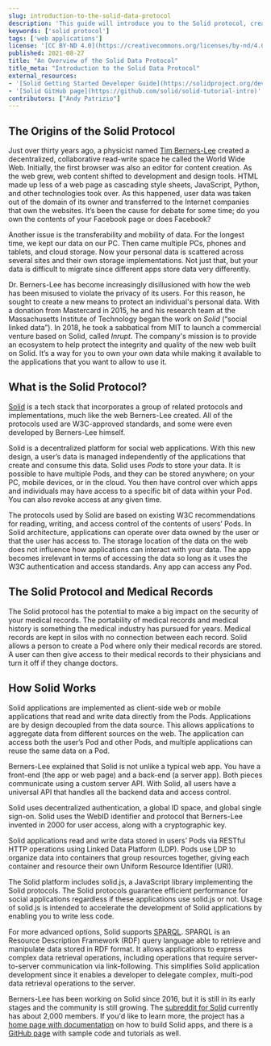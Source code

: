 ```yaml
---
slug: introduction-to-the-solid-data-protocol
description: 'This guide will introduce you to the Solid protocol, created by Tim Berners-Lee and gives Internet users ownership over their data, and how to incorporate the tech.'
keywords: ['solid protocol']
tags: ['web applications']
license: '[CC BY-ND 4.0](https://creativecommons.org/licenses/by-nd/4.0)'
published: 2021-08-27
title: "An Overview of the Solid Data Protocol"
title_meta: "Introduction to the Solid Data Protocol"
external_resources:
- '[Solid Getting Started Developer Guide](https://solidproject.org/developers/tutorials/getting-started)'
- '[Solid GitHub page](https://github.com/solid/solid-tutorial-intro)'
contributors: ["Andy Patrizio"]
---
```

## The Origins of the Solid Protocol

Just over thirty years ago, a physicist named [Tim Berners-Lee](https://en.wikipedia.org/wiki/Tim_Berners-Lee) created a decentralized, collaborative read-write space he called the World Wide Web. Initially, the first browser was also an editor for content creation. As the web grew, web content shifted to development and design tools. HTML made up less of a web page as cascading style sheets, JavaScript, Python, and other technologies took over. As this happened, user data was taken out of the domain of its owner and transferred to the Internet companies that own the websites. It’s been the cause for debate for some time; do you own the contents of your Facebook page or does Facebook?

Another issue is the transferability and mobility of data. For the longest time, we kept our data on our PC. Then came multiple PCs, phones and tablets, and cloud storage. Now your personal data is scattered across several sites and their own storage implementations. Not just that, but your data is difficult to migrate since different apps store data very differently.

Dr. Berners-Lee has become increasingly disillusioned with how the web has been misused to violate the privacy of its users. For this reason, he sought to create a new means to protect an individual's personal data. With a donation from Mastercard in 2015, he and his research team at the Massachusetts Institute of Technology began the work on *Solid* (“social linked data”). In 2018, he took a sabbatical from MIT to launch a commercial venture based on Solid, called *Inrupt*. The company's mission is to provide an ecosystem to help protect the integrity and quality of the new web built on Solid. It’s a way for you to own your own data while making it available to the applications that you want to allow to use it.

## What is the Solid Protocol?

[Solid](https://solidproject.org/) is a tech stack that incorporates a group of related protocols and implementations, much like the web Berners-Lee created. All of the protocols used are W3C-approved standards, and some were even developed by Berners-Lee himself.

Solid is a decentralized platform for social web applications. With this new design, a user’s data is managed independently of the applications that create and consume this data. Solid uses *Pods* to store your data. It is possible to have multiple Pods, and they can be stored anywhere; on your PC, mobile devices, or in the cloud. You then have control over which apps and individuals may have access to a specific bit of data within your Pod. You can also revoke access at any given time.

The protocols used by Solid are based on existing W3C recommendations for reading, writing, and access control of the contents of users’ Pods. In Solid architecture, applications can operate over data owned by the user or that the user has access to. The storage location of the data on the web does not influence how applications can interact with your data. The app becomes irrelevant in terms of accessing the data so long as it uses the W3C authentication and access standards. Any app can access any Pod.

## The Solid Protocol and Medical Records

The Solid protocol has the potential to make a big impact on the security of your medical records. The portability of medical records and medical history is something the medical industry has pursued for years. Medical records are kept in silos with no connection between each record. Solid allows a person to create a Pod where only their medical records are stored. A user can then give access to their medical records to their physicians and turn it off if they change doctors.

## How Solid Works

Solid applications are implemented as client-side web or mobile applications that read and write data directly from the Pods. Applications are by design decoupled from the data source. This allows applications to aggregate data from different sources on the web. The application can access both the user’s Pod and other Pods, and multiple applications can reuse the same data on a Pod.

Berners-Lee explained that Solid is not unlike a typical web app. You have a front-end (the app or web page) and a back-end (a server app). Both pieces communicate using a custom server API. With Solid, all users have a universal API that handles all the backend data and access control.

Solid uses decentralized authentication, a global ID space, and global single sign-on. Solid uses the WebID identifier and protocol that Berners-Lee invented in 2000 for user access, along with a cryptographic key.

Solid applications read and write data stored in users’ Pods via RESTful HTTP operations using Linked Data Platform (LDP). Pods use LDP to organize data into containers that group resources together, giving each container and resource their own Uniform Resource Identifier (URI).

The Solid platform includes solid.js, a JavaScript library implementing the Solid protocols. The Solid protocols guarantee efficient performance for social applications regardless if these applications use solid.js or not. Usage of solid.js is intended to accelerate the development of Solid applications by enabling you to write less code.

For more advanced options, Solid supports [SPARQL](https://en.wikipedia.org/wiki/SPARQL). SPARQL is an Resource Description Framework (RDF) query language able to retrieve and manipulate data stored in RDF format. It allows applications to express complex data retrieval operations, including operations that require server-to-server communication via link-following. This simplifies Solid application development since it enables a developer to delegate complex, multi-pod data retrieval operations to the server.

Berners-Lee has been working on Solid since 2016, but it is still in its early stages and the community is still growing. The [subreddit for Solid](https://www.reddit.com/r/SOLID/) currently has about 2,000 members. If you'd like to learn more, the project has a [home page with documentation](https://solidproject.org/developers/tutorials/getting-started) on how to build Solid apps, and there is a [GitHub page](https://github.com/solid/solid-tutorial-intro) with sample code and tutorials as well.
